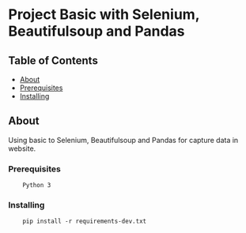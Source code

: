 # Project Basic with Selenium, Beautifulsoup and Pandas

## Table of Contents

- [About](#about)
- [Prerequisites](#prerequisites)
- [Installing](#installing)


## About <a name = "about"></a>

Using basic to Selenium, Beautifulsoup and Pandas for capture data in website.

### Prerequisites <a name = "prerequisites"></a>

```
    Python 3
```

### Installing <a name = "installing"></a>

```
    pip install -r requirements-dev.txt
```
